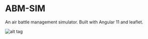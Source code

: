 # ABM-SIM
An air battle management simulator.
Built with Angular 11 and leaflet.

![alt tag](https://github.com/mason-wolf/sdce/blob/master/resources/screenshot.png)


